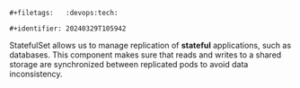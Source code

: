 ```{=org}
#+filetags:   :devops:tech:
```
```{=org}
#+identifier: 20240329T105942
```
StatefulSet allows us to manage replication of **stateful** applications, such as databases. This component makes sure that reads and writes to a shared storage are synchronized between replicated pods to avoid data inconsistency.
